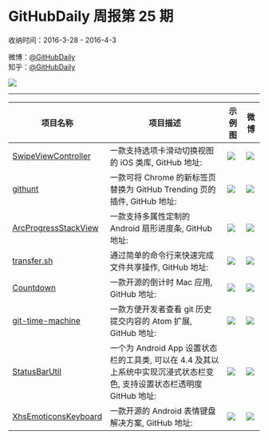 # GitHubDaily 周报第 25 期

收纳时间：2016-3-28 - 2016-4-3

微博：[@GitHubDaily](https://weibo.com/GitHubDaily)    
知乎：[@GitHubDaily](https://www.zhihu.com/people/githubdaily)

![](https://raw.githubusercontent.com/GitHubDaily/GitHubDaily/master/assets/weixin.png)

---

项目名称 | 项目描述 | 示例图 | 微博
--- | --- | --- | ---
[SwipeViewController](status.github_url) | 一款支持选项卡滑动切换视图的 iOS 类库, GitHub 地址: | ![](http://ww4.sinaimg.cn/large/006fiYtfjw1f2js532m2pg307u0dwncj.gif) | [![](https://raw.githubusercontent.com/GitHubDaily/GitHubDaily/master/assets/sina_logo.png)](https://weibo.com/5722964389/DphXVjMC7)
[githunt](status.github_url) | 一款可将 Chrome 的新标签页替换为 GitHub Trending 页的插件, GitHub 地址: | ![](http://ww2.sinaimg.cn/large/006fiYtfjw1f2imir8bfij30zk0m8dlh.jpg) | [![](https://raw.githubusercontent.com/GitHubDaily/GitHubDaily/master/assets/sina_logo.png)](https://weibo.com/5722964389/Dp8xqaCtn)
[ArcProgressStackView](status.github_url) | 一款支持多属性定制的 Android 扇形进度条, GitHub 地址: | ![](http://ww1.sinaimg.cn/large/006fiYtfjw1f2hgwlxbybg30930fbqst.gif) | [![](https://raw.githubusercontent.com/GitHubDaily/GitHubDaily/master/assets/sina_logo.png)](https://weibo.com/5722964389/DoZ6ZuQ5e)
[transfer.sh](status.github_url) | 通过简单的命令行来快速完成文件共享操作, GitHub 地址: | ![](http://ww2.sinaimg.cn/large/006fiYtfjw1f2gbaf79ryj31kw113agi.jpg) | [![](https://raw.githubusercontent.com/GitHubDaily/GitHubDaily/master/assets/sina_logo.png)](https://weibo.com/5722964389/DoPGxj6SP)
[Countdown](status.github_url) | 一款开源的倒计时 Mac 应用, GitHub 地址: | ![](http://ww3.sinaimg.cn/large/006fiYtfjw1f2f5o03q3sg30hr0ahjrc.gif) | [![](https://raw.githubusercontent.com/GitHubDaily/GitHubDaily/master/assets/sina_logo.png)](https://weibo.com/5722964389/DoGg07kIb)
[git-time-machine](status.github_url) | 一款方便开发者查看 git 历史提交内容的 Atom 扩展, GitHub 地址: | ![](http://ww3.sinaimg.cn/large/006fiYtfjw1f2eveu8suog30zi0heqv5.gif) | [![](https://raw.githubusercontent.com/GitHubDaily/GitHubDaily/master/assets/sina_logo.png)](https://weibo.com/5722964389/DoDVZcPmA)
[StatusBarUtil](status.github_url) | 一个为 Android App 设置状态栏的工具类, 可以在 4.4 及其以上系统中实现沉浸式状态栏变色, 支持设置状态栏透明度 GitHub 地址: | ![](http://ww1.sinaimg.cn/large/006fiYtfjw1f2c9pg9q1zj30go0f0n17.jpg) | [![](https://raw.githubusercontent.com/GitHubDaily/GitHubDaily/master/assets/sina_logo.png)](https://weibo.com/5722964389/DonoPqCzZ)
[XhsEmoticonsKeyboard](status.github_url) | 一款开源的 Android 表情键盘解决方案, GitHub 地址: | ![](http://ww4.sinaimg.cn/large/006fiYtfjw1f2caquv4obj30u01hcdmu.jpg) | [![](https://raw.githubusercontent.com/GitHubDaily/GitHubDaily/master/assets/sina_logo.png)](https://weibo.com/5722964389/DoiWOAfkw)
